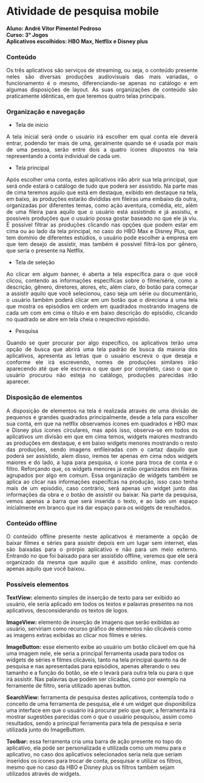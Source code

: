 # **Atividade de pesquisa mobile**
#### **Aluno: André Vitor Pimentel Pedroso**  <br> **Curso: 3° Jogos** <br> **Aplicativos escolhidos: HBO Max, Netflix e Disney plus** 
### Conteúdo
<p align="justify"> 
Os três aplicativos são serviços de streaming, ou seja, o conteúdo presente neles são diversas produções audiovisuais das mais variadas, o funcionamento é o mesmo, diferenciando-se apenas no catálogo e em algumas disposições de layout.   As suas organizações de conteúdo são praticamente idênticas, em que teremos quatro telas principais.</p>

### Organização e navegação
- Tela de início <br>
<p align="justify"> 
A tela inicial será onde o usuário irá escolher em qual conta ele deverá entrar, podendo ter mais de uma, geralmente quando se é usada por mais de uma pessoa, serão entre dois a quatro ícones dispostos na tela representando a conta individual de cada um.</p>

- Tela principal <br>
<p align="justify"> 
Após escolher uma conta, estes aplicativos irão abrir sua tela principal, que será onde estará o catálogo de tudo que poderá ser assistido. Na parte mas de cima teremos aquilo que está em destaque, exibido em destaque na tela, em baixo, às produções estarão divididas em fileiras uma embaixo da outra, organizadas por diferentes temas, como ação aventura, comédia, etc, além de uma fileira para aquilo que o usuário está assistindo e já assistiu, e possíveis produções que o usuário possa gostar baseado no que ele já viu.
É possível filtrar as produções clicando nas opções que podem estar em cima ou ao lado da tela principal, no caso do HBO Max e Disney Plus, que tem domínio de diferentes estúdios, o usuário pode escolher a empresa em que tem desejo de assistir, mas também é possível filtrá-los por gênero, que seria o presente na Netflix.
 </p>
 
 - Tela de seleção <br>
<p align="justify">  
Ao clicar em algum banner, é aberta a tela específica para o que você clicou, contendo as informações específicas sobre o filme/série, como a descrição, gênero, diretores, atores, etc, além claro, do botão para começar a assistir aquilo que você selecionou, caso seja um série ou documentário, o usuário também poderá clicar em um botão que o direciona á uma tela que mostra os episódios em ordem em quadrados mostrando imagens de cada um com em cima o título e em baixo descrição do episódio, clicando no quadrado se abre em tela cheia o respectivo episódio. </p>

- Pesquisa <br>
<p align="justify"> 
Quando se quer procurar por algo específico, os aplicativos terão uma opção de busca que abrirá uma tela padrão de busca da maioria dos aplicativos, apresenta as letras que o usuário escreva o que deseja e conforme ele irá escrevendo, nomes de produções similares irão aparecendo até que ele escreva o que quer por completo, caso o que o usuário procurou não esteja no catálogo, produções parecidas irão aparecer.</p>

### Disposição de elementos
<p align="justify"> 
A disposição de elementos na tela é realizada através de uma divisão de pequenos e grandes quadrados principalmente, desde a tela para escolher sua conta, em que na netflix observamos ícones em quadrados e HBO max e Disney plus ícones circulares, mas após isso, observa-se em todos os aplicativos um divisão em que em cima temos, widgets maiores mostrando as produções em destaque, e em baixo widgets menores mostrando o resto das produções, sendo imagens enfileiradas com o cartaz daquilo que poderá ser assistido, alem disso, iremos ter apenas em cima ndos widgets maiores e do lado, a lupa para pesquisa, o ícone para troca de conta e o filtro. Reforçando que, os widgets menores ja estão organizados em fileiras agrupados por algo em comum.
Essa organização de widgets também se aplica ao clicar nas informações específcas na produção, isso caso tenha mais de um episódio, caso contrário, será apenas um widget junto das informações da obra e o botão de assistir ou baixar. Na parte da pesquisa, vemos apenas a barra que será inserida o texto, e ao lado um espaço inicialmente em branco que irá dar espaço para os widgets de resultados.</p>

### Conteúdo offline
<p align="justify"> 
O conteúdo offline presente neste aplicativos é meramente a opção de baixar filmes e séries para assistir depois em um lugar sem internet, elas são baixadas para o prórpio aplicativo e não para um meio externo. Entrando no que foi baixado para ser assistido offline, veremos que ele será organizado da mesma que aquilo que é assitido online, mas contendo apenas aquilo que você baixou.</p>

### Possíveis elementos 
**TextView:** elemento simples de inserção de texto para ser exibido ao usuário, ele seria aplicado em todos os textos e palavras presentes na nos aplicativos, desconsiderando os textos de logos.

**ImageView:** elemento de inserção de imagens que serão exibidas ao usuário, serviriam como recurso gráfico de elementos não clicáveis como as imagens extras exibidas ao clicar nos filmes e séries.

**ImageButton:** esse elemento exibe ao usuário um botão clicável em que há uma imagem nele, ele seria a principal ferramenta usada para todos os widgets de séries e filmes clicáveis, tanto na tela principal quanto na de pesquisa e nas apresentadas para episódios, apenas alterando o seu tamanho e a função do botão, se ele o levará para outra tela ou para o que irá assistir. Nas palavras que podem ser clicadas, como por exemplo na ferramente de filtro, seria utilizado apenas button.

**SearchView:** ferramenta de pesquisa destes aplicativos, contempla todo o conceito de uma ferramenta de pesquisa, ele é um widget que disponibiliza uma interface em que o usuário irá procurar pelo que quer, a ferramenta irá mostrar sugestões parecidas com o que o usuário pesquisou, assim como resultados, sendo a principal ferramenta para tela de pesquisa e seria utilizada junto do ImageButtom.

**Toolbar:** essa ferramenta cria uma barra de ação presente no topo do aplicativo, ela pode ser personalizada e utilizada como um menu para o aplicativo, no caso dos aplicativos selecionados seria nela que seriam inseridos os ícones para trocar de conta, pesquisar e utilizar os filtros, mesmo que no caso da HBO e Disney plus os filtros também sejam utilizados através de widgets.










